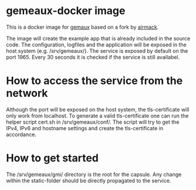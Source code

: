 # gemeaux-docker image
This is a docker image for [gemaux](https://github.com/brunobord/gemeaux) based on a fork by [airmack](https://github.com/airmack/gemeaux). 

The image will create the example app that is already included in the source code. 
The configuration, logfiles and the application  will be exposed in the host system (e.g. /srv/gemeaux/).
The service is exposed by default on the port 1965.
Every 30 seconds it is checked if the service is still availabel.

# How to access the service from the network
Although the port will be exposed on the host system, the tls-certificate will only work from localhost. 
To generate a valid tls-certificate one can run the helper script cert.sh in /srv/gemeaux/conf/.
The script will try to get the IPv4, IPv6 and hostname settings and create the tls-certificate in accordance.

# How to get started
The /srv/gemeaux/gmi/ directory is the root for the capsule. Any change within the static-folder should be directly propagated to the service. 
